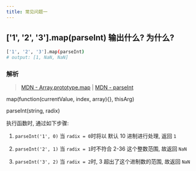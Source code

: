 ```yaml
---
title: 常见问题一
---
```


## ['1', '2', '3'].map(parseInt) 输出什么? 为什么?

```sh
['1', '2', '3'].map(parseInt)
# output: [1, NaN, NaN]
```

### 解析

> [MDN - Array.prototype.map](https://developer.mozilla.org/zh-CN/docs/Web/JavaScript/Reference/Global_Objects/Array/map) | [MDN - parseInt](https://developer.mozilla.org/zh-CN/docs/Web/JavaScript/Reference/Global_Objects/parseInt)

map(function(currentValue, index, array){}, thisArg)

parseInt(string, radix)

执行函数时, 通过如下步骤:

1. `parseInt('1', 0)` 当 `radix = 0`时将以 默认 10 进制进行处理, 返回 `1`

2. `parseInt('2', 1)` 当 `radix = 1`时不符合 2-36 这个整数范围, 故返回 `NaN`

3. `parseInt('3', 2)` 当 `radix = 2`时, 3 超出了这个进制数的范围, 故返回 `NaN`
